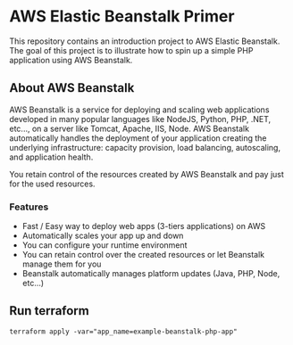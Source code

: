 # AWS Elastic Beanstalk Primer

This repository contains an introduction project to AWS Elastic Beanstalk. The goal of this project is to illustrate how to spin up a simple PHP
application using AWS Beanstalk.

## About AWS Beanstalk

AWS Beanstalk is a service for deploying and scaling web applications developed in many popular languages like NodeJS, Python, PHP, .NET, etc..., on a server like Tomcat, Apache, IIS, Node. AWS Beanstalk automatically handles the deployment of your application creating the underlying infrastructure: capacity provision, load balancing, autoscaling, and application health.

You retain control of the resources created by AWS Beanstalk and pay just for the used resources.

### Features

- Fast / Easy way to deploy web apps (3-tiers applications) on AWS
- Automatically scales your app up and down
- You can configure your runtime environment
- You can retain control over the created resources or let Beanstalk manage them for you
- Beanstalk automatically manages platform updates (Java, PHP, Node, etc...)

## Run terraform

`terraform apply -var="app_name=example-beanstalk-php-app"`
